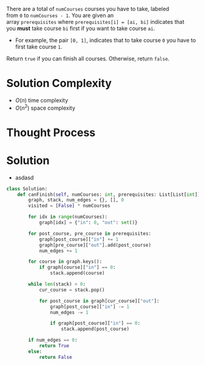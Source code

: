 There are a total of `numCourses` courses you have to take, labeled from `0` to `numCourses - 1`. You are given an array `prerequisites` where `prerequisites[i] = [ai, bi]` indicates that you **must** take course `bi` first if you want to take course `ai`.

- For example, the pair `[0, 1]`, indicates that to take course `0` you have to first take course `1`.

Return `true` if you can finish all courses. Otherwise, return `false`.
# Solution Complexity
- $O(n)$ time complexity
- $O(n^2)$ space complexity
# Thought Process
# Solution
- asdasd
```Python
class Solution:
	def canFinish(self, numCourses: int, prerequisites: List[List[int]]) -> bool:
		graph, stack, num_edges = {}, [], 0
		visited = [False] * numCourses

		for idx in range(numCourses):
			graph[idx] = {"in": 0, "out": set()}

		for post_course, pre_course in prerequisites:
			graph[post_course]["in"] += 1
			graph[pre_course]["out"].add(post_course)
			num_edges += 1

		for course in graph.keys():
			if graph[course]["in"] == 0:
				stack.append(course)

		while len(stack) > 0:
			cur_course = stack.pop()

			for post_course in graph[cur_course]["out"]:
				graph[post_course]["in"] -= 1
				num_edges -= 1

				if graph[post_course]["in"] == 0:
					stack.append(post_course)

		if num_edges == 0:
			return True
		else:
			return False
```